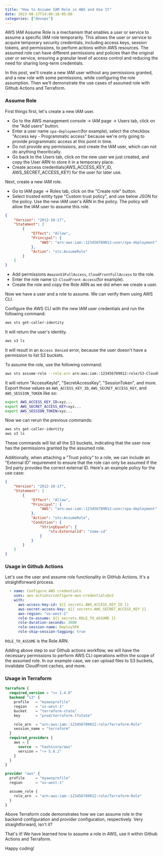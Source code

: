 ```yaml
---
title: "How to Assume IAM Role in AWS and Use It"
date: 2023-08-17T14:06:18-05:00
categories: ["devops"]
---
```

AWS IAM Assume Role is a mechanism that enables a user or service to assume a specific IAM role temporarily. This allows the user or service to acquire temporary security credentials, including access keys, session tokens, and permissions, to perform actions within AWS resources. The assumed role can have different permissions and policies than the original user or service, ensuring a granular level of access control and reducing the need for sharing long-term credentials.

In this post, we'll create a new IAM user without any permissions granted, and a new role with some permissions, while configuring the role assumption. Then we'll demonstrate the use cases of assumed role with Github Actions and Terraform.

### Assume Role

First things first, let's create a new IAM user.

- Go to the AWS management console -> IAM page -> Users tab, click on the "Add users" button.
- Enter a user name `spa-deployment`(for example), select the checkbox "Access key - Programmatic access" because we're only going to provide programmatic access at this point in time. 
- Do not provide any permissions, and create the IAM user, which can not do anything theoritically.
- Go back to the Users tab, click on the new user we just created, and copy the User ARN to store it in a temporary place.
- Create access credentials(AWS_ACCESS_KEY_ID, AWS_SECRET_ACCESS_KEY) for the user for later use.

Next, create a new IAM role.

- Go to IAM page -> Roles tab, click on the "Create role" button.
- Select trusted entity type "Custom trust policy", and use below JSON for the policy. Use the new IAM user's ARN in the policy. The policy will allow the IAM user to assume this role.
```json
{
    "Version": "2012-10-17",
    "Statement": [
        {
            "Effect": "Allow",
            "Principal": {
                "AWS": "arn:aws:iam::123456789012:user/spa-deployment"
            },
            "Action": "sts:AssumeRole"
        }
    ]
}
```
- Add permissions `AmazonS3FullAccess`, `CloudFrontFullAccess` to the role.
- Enter the role name `S3-CloudFront-Access`(for example).
- Create the role and copy the Role ARN as we did when we create a user.

Now we have a user and a role to assume. We can verify them using AWS CLI.

Configure the AWS CLI with the new IAM user credentials and run the following command:

```bash
aws sts get-caller-identity
```

It will return the user's identity.

```bash
aws s3 ls
```

It will result in an `Access Denied` error, because the user doesn't have a permission to list S3 buckets.

To assume the role, use the following command:

```bash
aws sts assume-role --role-arn arn:aws:iam::123456789012:role/S3-CloudFront-Access --role-session-name DeploySPA
```

It will return "AccessKeyId", "SecretAccessKey", "SessionToken", and more. Export those values as `AWS_ACCESS_KEY_ID`, `AWS_SECRET_ACCESS_KEY`, and `AWS_SESSION_TOKEN` like so:

```bash
export AWS_ACCESS_KEY_ID=xyz...
export AWS_SECRET_ACCESS_KEY=xyz...
export AWS_SESSION_TOKEN=xyz...
```

Now we can rerun the previous commands:

```bash
aws sts get-caller-identity
aws s3 ls
```

These commands will list all the S3 buckets, indicating that the user now has the permissions granted by the assumed role.

Additionally, when attaching a "Trust policy" to a role, we can include an "External ID" requirement to ensure that the role can only be assumed if the 3rd party provides the correct external ID. Here's an example policy for the use case:

```json
{
    "Version": "2012-10-17",
    "Statement": [
        {
            "Effect": "Allow",
            "Principal": {
                "AWS": "arn:aws:iam::123456789012:user/spa-deployment"
            },
            "Action": "sts:AssumeRole",
            "Condition": {
                "StringEquals": {
                    "sts:ExternalId": "some-id"
                }
            }
        }
    ]
}
```

### Usage in Github Actions

Let's use the user and assume role functionality in GitHub Actions. It's a straightforward process.

```yaml
  - name: Configure AWS credentials
    uses: aws-actions/configure-aws-credentials@v2
    with:
      aws-access-key-id: ${{ secrets.AWS_ACCESS_KEY_ID }}
      aws-secret-access-key: ${{ secrets.AWS_SECRET_ACCESS_KEY }}
      aws-region: "us-west-2"
      role-to-assume: ${{ secrets.ROLE_TO_ASSUME }}
      role-duration-seconds: 3600
      role-session-name: DeploySPA
      role-skip-session-tagging: true
```

`ROLE_TO_ASSUME` is the Role ARN.

Adding above step to our Github actions workflow, we will have the necessary permissions to perform AWS CLI operations within the scope of the assumed role. In our example case, we can upload files to S3 buckets, invalidate CloudFront caches, and more.

### Usage in Terraform

```terraform
terraform {
  required_version = ">= 1.4.0"
  backend "s3" {
    profile   = "myawsprofile"
    region    = "us-west-1"
    bucket    = "terraform-state"
    key       = "prod/terraform.tfstate"

    role_arn  = "arn:aws:iam::123456789012:role/Terraform-Role"
    session_name = "terraform"
  }
  required_providers {
    aws = {
      source  = "hashicorp/aws"
      version = "~> 5.0.1"
    }
  }
}

provider "aws" {
  profile     = "myawsprofile"
  region      = "us-west-1"

  assume_role {
    role_arn  = "arn:aws:iam::123456789012:role/Terraform-Role"
  }
}

```

Above Terraform code demonstrates how we can assume role in the backend configuration and provider configuration, respectively. Very straightforward, isn't it?


That's it! We have learned how to assume a role in AWS, use it within Github Actions and Terraform.

Happy coding!
